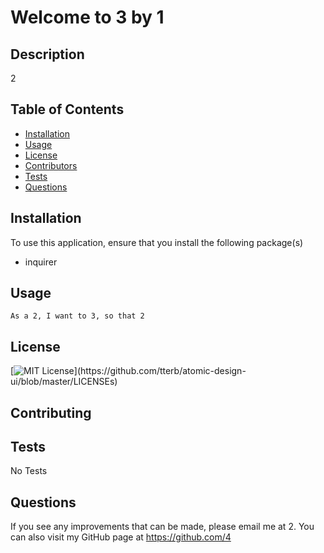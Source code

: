 

   
# Welcome to 3 by 1

    
## Description
    
2

    
## Table of Contents
* [Installation](#installation)
* [Usage](#usage)
* [License](#license)
* [Contributors](#contributing)
* [Tests](#tests)
* [Questions](questions)

    
## Installation

   To use this application, ensure that you install the following package(s)
   * inquirer

    
## Usage

    As a 2, I want to 3, so that 2

## License
[![MIT License](https://img.shields.io/apm/l/atomic-design-ui.svg?)](https://github.com/tterb/atomic-design-ui/blob/master/LICENSEs) 

## Contributing

## Tests
No Tests

## Questions
    
If you see any improvements that can be made, please email me at 2. You can also visit my GitHub page at https://github.com/4

    
